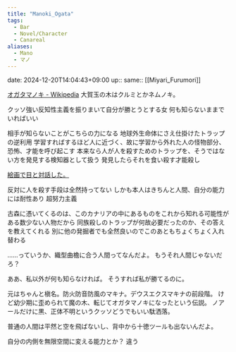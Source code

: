 ```yaml
---
title: "Manoki_Ogata"
tags:
  - Bar
  - Novel/Character
  - Canareal
aliases:
  - Mano
  - マノ
---
```


date: 2024-12-20T14:04:43+09:00
up::
same:: [[Miyari_Furumori]]

[オガタマノキ - Wikipedia](https://ja.wikipedia.org/wiki/オガタマノキ)
大賀玉の木はクルミとかネムノキ。

クッソ強い反知性主義を振りまいて自分が勝とうとする女
何も知らないままでいればいい

相手が知らないことがこちらの力になる
地球外生命体にさえ仕掛けたトラップの逆利用
学習すればするほど人に近づく、故に学習から外れた人の怪物部分、恐怖、才能を呼び起こす
本来なら人が人を殺すためのトラップを、そうではない方を発見する検知器として扱う
発見したらそれを食い殺す才能殺し

[絵画で目と対話した。](../../../Info/絵画で目と対話した。.md)

反対に人を殺す手段は全然持ってない
しかも本人はきちんと人間、自分の能力には耐性あり
超努力主義

古森に憑いてくるのは、このカナリアの中にあるものをこれから知れる可能性がある数少ない人物だから
同族殺しのトラップが何故必要だったのか、その答えを教えてくれる
別に他の発掘者でも全然良いのでこのあともちょくちょく入れ替わる

……っていうか、織型曲檐に合う人間ってなんだよ。
もうそれ人間じゃないだろ？

ああ、私以外が何も知らなければ。
そうすれば私が勝てるのに。

元はちゃんと槇名。防火防音防風のマキナ。デウスエクスマキナの前段階。
けど幼少期に歪められて魔の木、転じてオガタマノキになったという伝説。
ノアールだけに黒、正体不明というクッソどうでもいい駄洒落。


普通の人間は平然と空を飛ばないし、背中から十徳ツールも出ないんだよ。

自分の内側を無限空間に変える能力とか？
違う